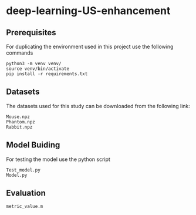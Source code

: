 # deep-learning-US-enhancement

## Prerequisites
For duplicating the environment used in this project use the following commands
```
python3 -m venv venv/
source venv/bin/activate
pip install -r requirements.txt

```
## Datasets
The datasets used for this study can be downloaded from the following link: 
```
Mouse.npz
Phantom.npz
Rabbit.npz

```
## Model Buiding
For testing the model use the python script
```
Test_model.py
Model.py
```

## Evaluation
```
metric_value.m

```
